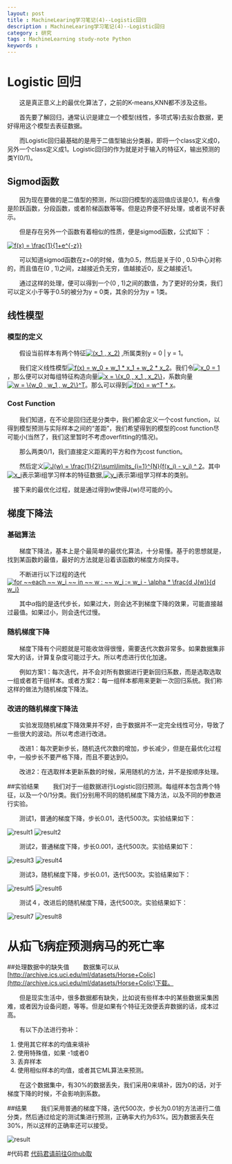```yaml
---
layout: post
title : MachineLearing学习笔记(4)--Logistic回归
description : MachineLearing学习笔记(4)--Logistic回归
category : 研究
tags : MachineLearning study-note Python
keywords : 
---
```


# Logistic 回归

　　这是真正意义上的最优化算法了，之前的K-means,KNN都不涉及这些。

　　首先要了解回归，通常认识是建立一个模型(线性，多项式等)去拟合数据，更好得用这个模型去表征数据。

　　而Logistic回归最基础的是用于二值型输出分类器，即将一个class定义成0，另外一个class定义成1。Logistic回归的作为就是对于输入的特征X，输出预测的类Y(0/1)。

## Sigmod函数
　　因为现在要做的是二值型的预测，所以回归模型的返回值应该是0,1，有点像是阶跃函数，分段函数，或者阶梯函数等等。但是边界便不好处理，或者说不好表示。

　　但是存在另外一个函数有着相似的性质，便是sigmod函数，公式如下 ：

<a href="http://www.codecogs.com/eqnedit.php?latex=f(x)&space;=&space;\frac{1}{1&plus;e^{-z}}" target="_blank"><img src="http://latex.codecogs.com/gif.latex?f(x)&space;=&space;\frac{1}{1&plus;e^{-z}}" title="f(x) = \frac{1}{1+e^{-z}}" /></a>

　　可以知道sigmod函数在z=0的时候，值为0.5，然后是关于(0 , 0.5)中心对称的，而且值在(0 , 1)之间，z越接近负无穷，值越接近0，反之越接近1。

　　通过这样的处理，便可以得到一个(0 , 1)之间的数值，为了更好的分类，我们可以定义小于等于0.5的被分为y = 0类，其余的分为y = 1类。

## 线性模型

### 模型的定义
　　假设当前样本有两个特征<a href="http://www.codecogs.com/eqnedit.php?latex=(x_1&space;,&space;x_2)" target="_blank"><img src="http://latex.codecogs.com/gif.latex?(x_1&space;,&space;x_2)" title="(x_1 , x_2)" /></a> ,所属类别y = 0 | y = 1。

　　我们定义线性模型<a href="http://www.codecogs.com/eqnedit.php?latex=f(x)&space;=&space;w_0&space;&plus;&space;w_1&space;*&space;x_1&space;&plus;&space;w_2&space;*&space;x_2" target="_blank"><img src="http://latex.codecogs.com/gif.latex?f(x)&space;=&space;w_0&space;&plus;&space;w_1&space;*&space;x_1&space;&plus;&space;w_2&space;*&space;x_2" title="f(x) = w_0 + w_1 * x_1 + w_2 * x_2" /></a>。我们令<a href="http://www.codecogs.com/eqnedit.php?latex=x_0&space;=&space;1" target="_blank"><img src="http://latex.codecogs.com/gif.latex?x_0&space;=&space;1" title="x_0 = 1" /></a>，那么便可以对每组特征构造向量<a href="http://www.codecogs.com/eqnedit.php?latex=x&space;=&space;\{x_0&space;,&space;x_1&space;,&space;x_2\}" target="_blank"><img src="http://latex.codecogs.com/gif.latex?x&space;=&space;\{x_0&space;,&space;x_1&space;,&space;x_2\}" title="x = \{x_0 , x_1 , x_2\}" /></a>，系数向量<a href="http://www.codecogs.com/eqnedit.php?latex=w&space;=&space;\{w_0&space;,&space;w_1&space;,&space;w_2\}^T" target="_blank"><img src="http://latex.codecogs.com/gif.latex?w&space;=&space;\{w_0&space;,&space;w_1&space;,&space;w_2\}^T" title="w = \{w_0 , w_1 , w_2\}^T" /></a>。那么可以得到<a href="http://www.codecogs.com/eqnedit.php?latex=f(x)&space;=&space;w^T&space;*&space;x" target="_blank"><img src="http://latex.codecogs.com/gif.latex?f(x)&space;=&space;w^T&space;*&space;x" title="f(x) = w^T * x" /></a>。

### Cost Function
　　我们知道，在不论是回归还是分类中，我们都会定义一个cost function，以得到模型预测与实际样本之间的“差距”，我们希望得到的模型的cost function尽可能小(当然了，我们这里暂时不考虑overfitting的情况)。

　　那么两类0/1，我们直接定义距离的平方和作为cost function。

　　然后定义<a href="http://www.codecogs.com/eqnedit.php?latex=J(w)&space;=&space;\frac{1}{2}\sum\limits_{i=1}^{N}(f(x_i)&space;-&space;y_i)&space;^&space;2" target="_blank"><img src="http://latex.codecogs.com/gif.latex?J(w)&space;=&space;\frac{1}{2}\sum\limits_{i=1}^{N}(f(x_i)&space;-&space;y_i)&space;^&space;2" title="J(w) = \frac{1}{2}\sum\limits_{i=1}^{N}(f(x_i) - y_i) ^ 2" /></a>。其中<a href="http://www.codecogs.com/eqnedit.php?latex=x_i" target="_blank"><img src="http://latex.codecogs.com/gif.latex?x_i" title="x_i" /></a>表示第i组学习样本的特征数据,<a href="http://www.codecogs.com/eqnedit.php?latex=y_i" target="_blank"><img src="http://latex.codecogs.com/gif.latex?y_i" title="y_i" /></a>表示第i组学习样本的类别。

 　接下来的最优化过程，就是通过得到w使得J(w)尽可能的小。

## 梯度下降法

### 基础算法
　　梯度下降法，基本上是个最简单的最优化算法，十分易懂。基于的思想就是，找到某函数的最值，最好的方法就是沿着该函数的梯度方向探寻。

　　不断进行以下过程的迭代
　　<a href="http://www.codecogs.com/eqnedit.php?latex=for&space;~~each&space;~~&space;w_i&space;~~&space;in&space;~~&space;w&space;:&space;~~&space;w_i&space;:=&space;w_i&space;-&space;\alpha&space;*&space;\frac{d&space;J(w)}{d&space;w_i}" target="_blank"><img src="http://latex.codecogs.com/gif.latex?for&space;~~each&space;~~&space;w_i&space;~~&space;in&space;~~&space;w&space;:&space;~~&space;w_i&space;:=&space;w_i&space;-&space;\alpha&space;*&space;\frac{d&space;J(w)}{d&space;w_i}" title="for ~~each ~~ w_i ~~ in ~~ w : ~~ w_i := w_i - \alpha * \frac{d J(w)}{d w_i}" /></a>

　　其中$\alpha$指的是迭代步长，如果过大，则会达不到梯度下降的效果，可能直接越过最值。如果过小，则会迭代过慢。

### 随机梯度下降
　　梯度下降有个问题就是可能收敛得很慢，需要迭代次数非常多。如果数据集非常大的话，计算复杂度可能过于大。所以考虑进行优化加速。

　　例如方案1：每次迭代，并不会对所有数据进行更新回归系数，而是选取选取一组或者若干组样本。或者方案2：每一组样本都用来更新一次回归系统。我们称这样的做法为随机梯度下降法。

### 改进的随机梯度下降法
　　实验发现随机梯度下降效果并不好，由于数据并不一定完全线性可分，导致了一些很大的波动。所以考虑进行改进。

　　改进1：每次更新步长，随机迭代次数的增加，步长减少，但是在最优化过程中，一般步长不要严格下降，而且不要达到0。

　　改进2：在选取样本更新系数的时候，采用随机的方法，并不是按顺序处理。

##实验结果
　　我们对于一组数据进行Logistic回归预测。每组样本包含两个特征，以及一个0/1分类。我们分别用不同的随机梯度下降方法，以及不同的参数进行实验。

　　测试1，普通的梯度下降，步长0.01，迭代500次。实验结果如下：

![result1](/images/ML4_1.png)
![result2](/images/ML4_2.png)

　　测试2，普通梯度下降，步长0.001，迭代500次。实验结果如下：

![result3](/images/ML4_3.png)
![result4](/images/ML4_4.png)

　　测试3，随机梯度下降，步长0.01，迭代500次。实验结果如下：

![result5](/images/ML4_5.png)
![result6](/images/ML4_6.png)

　　测试４，改进后的随机梯度下降，迭代500次。实验结果如下：

![result7](/images/ML4_7.png)
![result8](/images/ML4_8.png)

# 从疝飞病症预测病马的死亡率

##处理数据中的缺失值
　　数据集可以从[http://archive.ics.uci.edu/ml/datasets/Horse+Colic](http://archive.ics.uci.edu/ml/datasets/Horse+Colic)下载。

　　但是现实生活中，很多数据都有缺失，比如说有些样本中的某些数据采集困难，或者因为设备问题，等等。但是如果有个特征无效便丢弃数据的话，成本过高。

　　有以下办法进行弥补：
1.  使用其它样本的均值来填补
2.  使用特殊值，如果 -1或者0
3.  丢弃样本
4.  使用相似样本的均值，或者其它ML算法来预测。

　　在这个数据集中，有30%的数据丢失，我们采用0来填补，因为0的话，对于梯度下降的时候，不会影响到系数。

##结果
　　我们采用普通的梯度下降，迭代500次，步长为0.01的方法进行二值分类，然后通过给定的测试集进行预测，正确率大约为63%。因为数据丢失在30%，所以这样的正确率还可以接受。

![result](/images/ML4_9.png)

#代码君
[代码君请前往Github取](https://github.com/cxlove/MachineLearning/tree/master/logisticRegression)




